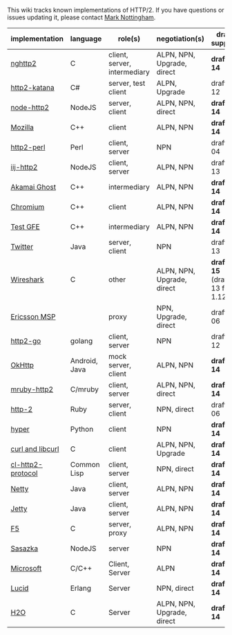This wiki tracks known implementations of HTTP/2. If you have questions or issues updating it, please contact [Mark Nottingham](mailto:mnot@mnot.net).

implementation | language | role(s) | negotiation(s) | draft support
--- | --- | --- | --- | ---
[nghttp2](https://nghttp2.org) | C | client, server, intermediary | ALPN, NPN, Upgrade, direct | **draft-14**
[http2-katana](https://github.com/MSOpenTech/http2-katana) | C# | server, test client | ALPN, Upgrade | draft-12
[node-http2](https://github.com/molnarg/node-http2) | NodeJS | server, client | ALPN, NPN, direct | **draft-14**
[Mozilla](https://wiki.mozilla.org/Networking/http2) | C++ | client | ALPN, NPN | **draft-14**
[http2-perl](https://github.com/sludin/http2-perl) | Perl | client, server | NPN | draft-04
[iij-http2](https://github.com/shigeki/interop-iij-http2) | NodeJS | client, server| ALPN, NPN | draft-13
[Akamai Ghost](Akamaighost) | C++ | intermediary | ALPN, NPN | **draft-14**
[Chromium](https://sites.google.com/a/chromium.org/dev/spdy/http2) | C++ | client | ALPN, NPN | **draft-14**
[Test GFE](testgfe) | C++ | intermediary | ALPN, NPN | **draft-14**
[Twitter](https://twitter.com/) | Java | server, client | NPN | draft-13
[Wireshark](https://bugs.wireshark.org/bugzilla/show_bug.cgi?id=9042) | C | other | ALPN, NPN, Upgrade, direct |**draft-15** (draft-13 for 1.12)
[Ericsson MSP](EricssonMPS) | | proxy | NPN, Upgrade, direct | draft-06
[http2-go](https://github.com/Jxck/http2) | golang | client, server | NPN | draft-12
[OkHttp](https://github.com/square/okhttp) | Android, Java | mock server, client | ALPN, NPN | **draft-14**
[mruby-http2](https://github.com/matsumoto-r/mruby-http2) | C/mruby | client, server | ALPN, NPN, direct | **draft-14**
[http-2](https://github.com/igrigorik/http-2) | Ruby | server, client | NPN, direct | draft-06
[hyper](https://github.com/lukasa/hyper) | Python | client | NPN | **draft-14**
[curl and libcurl](http://curl.haxx.se/) | C | client | ALPN, NPN, Upgrade | **draft-14**
[cl-http2-protocol](https://github.com/akamai/cl-http2-protocol) | Common Lisp | client, server | NPN, direct | **draft-14**
[Netty](http://netty.io/) | Java | client, server | ALPN, NPN | **draft-14**
[Jetty](http://git.eclipse.org/c/jetty/org.eclipse.jetty.project.git/tree/?h=jetty-http2) | Java | client, server | ALPN, NPN | **draft-14**
[F5](F5)| C | server, proxy | ALPN, NPN | **draft-14**
[Sasazka](https://github.com/summerwind/sasazka) | NodeJS | server | NPN | **draft-14**
[Microsoft](https://github.com/http2/http2-spec/wiki/Microsoft-HTTP-2-Prototype) | C/C++ | Client, Server | ALPN | **draft-14**
[Lucid](https://github.com/tatsuhiro-t/lucid) | Erlang | Server | NPN, direct | **draft-14**
[H2O](https://github.com/kazuho/h2o) | C | Server | ALPN, NPN, Upgrade, direct | **draft-14**
